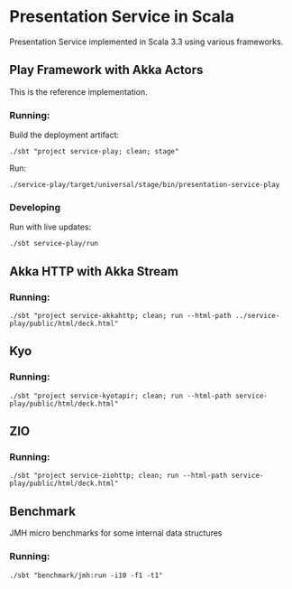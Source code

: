 # Presentation Service in Scala

Presentation Service implemented in Scala 3.3 using various frameworks.

## Play Framework with Akka Actors
This is the reference implementation.

### Running:
Build the deployment artifact:
```shell
./sbt "project service-play; clean; stage"
```

Run:
```shell
./service-play/target/universal/stage/bin/presentation-service-play
```

### Developing
Run with live updates:
```shell
./sbt service-play/run
```

## Akka HTTP with Akka Stream
### Running:
```shell
./sbt "project service-akkahttp; clean; run --html-path ../service-play/public/html/deck.html"
```

## Kyo
### Running:
```shell
./sbt "project service-kyotapir; clean; run --html-path service-play/public/html/deck.html"
```

## ZIO
### Running:
```shell
./sbt "project service-ziohttp; clean; run --html-path service-play/public/html/deck.html"
```

## Benchmark
JMH micro benchmarks for some internal data structures

### Running:
```shell
./sbt "benchmark/jmh:run -i10 -f1 -t1"
```